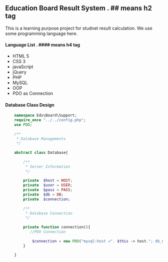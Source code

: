 ## Education Board Result System . ## means h2 tag

This is a learning purpose project for studnet result calculation. We use some programming language here.

#### Language List . ####  means h4 tag

- HTML 5
- CSS 3
- javaScript
- jQuery
- PHP
- MySQL
- OOP
- PDO as Connection

#### Database Class Design

```php
    namespace Edu\Board\Support;
    require_once "../../config.php";
    use PDO;
    
    /**
     * Database Managements
     */
    
    abstract class Database{
    
        /**
         * Server Information
         */
    
        private  $host = HOST;
        private  $user = USER;
        private  $pass = PASS;
        private  $db = DB;
        private  $connection;
    
        /**
         * Database Connection
         */
    
        private function connection(){
           //PDO Connection
    
            $connection = new PDO("mysql:host =". $this -> host."; db_name=" . $this -> db, $this -> user,  $this -> pass);
        }
    
    }

```


